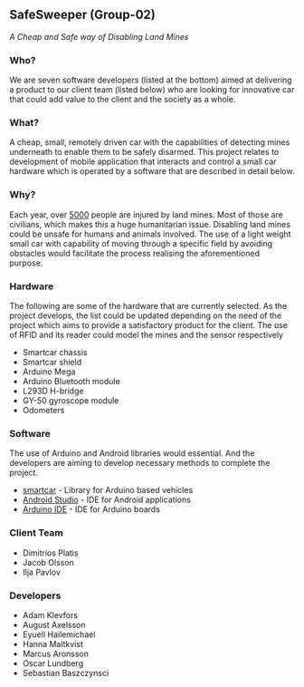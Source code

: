 ## SafeSweeper (Group-02)
*A Cheap and Safe way of Disabling Land Mines*

### Who?
We are seven software developers (listed at the bottom) aimed at delivering a product to our client team (listed below) who are looking for innovative car that could add value to the client and the society as a whole.

### What?
A cheap, small, remotely driven car with the capabilities of detecting mines underneath to enable them to be safely disarmed.
This project relates to development of mobile application that interacts and control a small car hardware which is operated by a software that are described in detail below.

### Why?
Each year, over [5000](http://www.the-monitor.org/en-gb/reports/2017/landmine-monitor-2017/casualties.aspx) people are injured by land mines. Most of those are civilians, which makes this a huge humanitarian issue.
Disabling land mines could be unsafe for humans and animals involved. The use of a light weight small car with capability of moving through a specific field by avoiding obstacles would facilitate the process realising the aforementioned purpose.

### Hardware
The following are some of the hardware that are currently selected. As the project develops, the list could be updated depending on the need of the project which aims to provide a satisfactory product for the client. The use of RFID and its reader could model the mines and the sensor respectively

* Smartcar chassis
* Smartcar shield
* Arduino Mega
* Arduino Bluetooth module
* L293D H-bridge
* GY-50 gyroscope module
* Odometers

### Software
The use of Arduino and Android libraries would essential. And the developers are aiming to develop necessary methods to complete the project.
* [smartcar](https://github.com/platisd/smartcar_shield) - Library for Arduino based vehicles
* [Android Studio](https://developer.android.com/studio) - IDE for Android applications
* [Arduino IDE](https://www.arduino.cc/en/main/software) - IDE for Arduino boards


### Client Team
* Dimitrios Platis
* Jacob Olsson
* Ilja Pavlov

### Developers
* Adam Klevfors
* August Axelsson
* Eyuell Hailemichael
* Hanna Maltkvist
* Marcus Aronsson
* Oscar Lundberg
* Sebastian Baszczynsci
